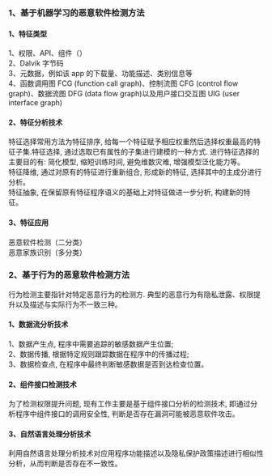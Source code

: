 ### 1、基于机器学习的恶意软件检测方法
#### 1、特征类型
1、权限、API、组件（）  
2、Dalvik 字节码  
3、元数据，例如该 app 的下载量、功能描述、类别信息等  
4、函数调用图 FCG (function call graph)、控制流图 CFG (control flow graph)、数据流图 DFG (data flow graph)以及用户接口交互图 UIG (user interface graph)
#### 2、特征分析技术  
特征选择常用方法为特征排序, 给每一个特征赋予相应权重然后选择权重最高的特征子集.特征选择, 通过选取已有属性的子集进行建模的一种方式. 进行特征选择的主要目的有: 简化模型, 缩短训练时间, 避免维数灾难,
增强模型泛化能力等。  
特征降维, 通过对原有的特征进行重新组合, 形成新的特征, 选择其中的主成分进行分析。  
特征抽象, 在保留原有特征程序语义的基础上对特征做进一步分析, 构建新的特征。  
#### 3、特征应用
恶意软件检测（二分类）  
恶意家族识别（多分类）
### 2、基于行为的恶意软件检测方法
行为检测主要指针对特定恶意行为的检测方. 典型的恶意行为有隐私泄露、权限提升以及描述与实际行为不一致三种。
#### 1、数据流分析技术
1、数据产生点, 程序中需要追踪的敏感数据产生位置;   
2、数据传播, 根据特定规则跟踪数据在程序中的传播过程;  
3、数据检查点, 在程序中最终判断敏感数据是否到达检查位置。
#### 2、组件接口检测技术
为了检测权限提升问题, 现有工作主要是基于组件接口分析的检测技术, 即通过分析程序中组件接口的调用安全性, 判断是否存在漏洞可能被恶意软件攻击。
#### 3、自然语言处理分析技术
利用自然语言处理分析技术对应用程序功能描述以及隐私保护政策描述进行相似性分析，从而判断是否存在不一致性。
